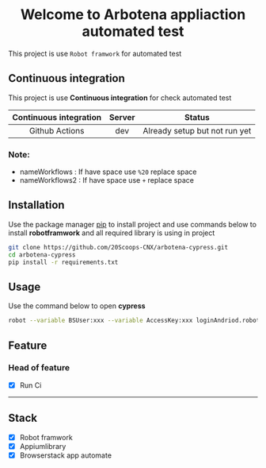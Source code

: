 # <center>Welcome to Arbotena appliaction automated test</center>

This project is use `Robot framwork` for automated test

## Continuous integration

This project is use **Continuous integration** for check automated test

| Continuous integration | Server | Status                                                                                                                                                                                 |
| :--------------------: | :----: | -------------------------------------------------------------------------------------------------------------------------------------------------------------------------------------- |
|     Github Actions     |  dev   | Already setup but not run yet

### Note:

- nameWorkflows : If have space use `%20` replace space
- nameWorkflows2 : If have space use `+` replace space

## Installation

Use the package manager [pip](https://pypi.org/project/pip/)
to install project and use commands below to install **robotframwork** and all required library
is using in project

```bash
git clone https://github.com/20Scoops-CNX/arbotena-cypress.git
cd arbotena-cypress
pip install -r requirements.txt
```

## Usage

Use the command below to open **cypress**

```bash
robot --variable BSUser:xxx --variable AccessKey:xxx loginAndriod.robot
```

## Feature

### Head of feature

- [x] Run Ci

---

## Stack

- [x] Robot framwork
- [x] Appiumlibrary
- [x] Browserstack app automate